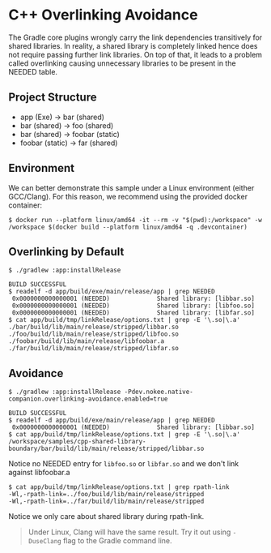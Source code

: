 # C++ Overlinking Avoidance

The Gradle core plugins wrongly carry the link dependencies transitively for shared libraries.
In reality, a shared library is completely linked hence does not require passing further link libraries.
On top of that, it leads to a problem called overlinking causing unnecessary libraries to be present in the NEEDED table.

## Project Structure

- app (Exe) -> bar (shared)
- bar (shared) -> foo (shared)
- bar (shared) -> foobar (static)
- foobar (static) -> far (shared)

## Environment

We can better demonstrate this sample under a Linux environment (either GCC/Clang).
For this reason, we recommend using the provided docker container:

```shell
$ docker run --platform linux/amd64 -it --rm -v "$(pwd):/workspace" -w /workspace $(docker build --platform linux/amd64 -q .devcontainer)
```

## Overlinking by Default

```shell
$ ./gradlew :app:installRelease

BUILD SUCCESSFUL
$ readelf -d app/build/exe/main/release/app | grep NEEDED
 0x0000000000000001 (NEEDED)             Shared library: [libbar.so]
 0x0000000000000001 (NEEDED)             Shared library: [libfoo.so]
 0x0000000000000001 (NEEDED)             Shared library: [libfar.so]
$ cat app/build/tmp/linkRelease/options.txt | grep -E '\.so|\.a'
./bar/build/lib/main/release/stripped/libbar.so
./foo/build/lib/main/release/stripped/libfoo.so
./foobar/build/lib/main/release/libfoobar.a
./far/build/lib/main/release/stripped/libfar.so
```

## Avoidance

```shell
$ ./gradlew :app:installRelease -Pdev.nokee.native-companion.overlinking-avoidance.enabled=true

BUILD SUCCESSFUL
$ readelf -d app/build/exe/main/release/app | grep NEEDED
 0x0000000000000001 (NEEDED)             Shared library: [libbar.so]
$ cat app/build/tmp/linkRelease/options.txt | grep -E '\.so|\.a'
/workspace/samples/cpp-shared-library-boundary/bar/build/lib/main/release/stripped/libbar.so
```

Notice no NEEDED entry for `libfoo.so` or `libfar.so` and we don't link against libfoobar.a

```shell
$ cat app/build/tmp/linkRelease/options.txt | grep rpath-link
-Wl,-rpath-link=../foo/build/lib/main/release/stripped
-Wl,-rpath-link=../far/build/lib/main/release/stripped
```

Notice we only care about shared library during rpath-link.

> Under Linux, Clang will have the same result.
> Try it out using `-DuseClang` flag to the Gradle command line.
